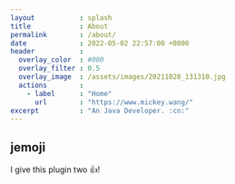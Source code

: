 ```yaml
---
layout           : splash
title            : About
permalink        : /about/
date             : 2022-05-02 22:57:00 +0800
header           :
  overlay_color  : #000
  overlay_filter : 0.5
  overlay_image  : /assets/images/20211028_131310.jpg
  actions        :
    - label      : "Home"
      url        : "https://www.mickey.wang/"
excerpt          : "An Java Developer. :cn:"
---
```


## jemoji

I give this plugin two :+1:!
